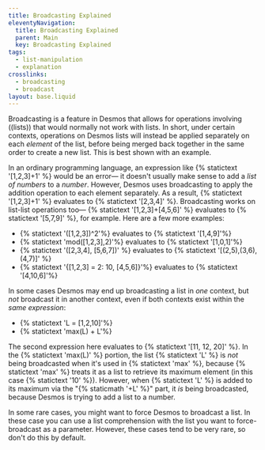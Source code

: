 ```yaml
---
title: Broadcasting Explained
eleventyNavigation:
  title: Broadcasting Explained
  parent: Main
  key: Broadcasting Explained
tags:
  - list-manipulation
  - explanation
crosslinks:
  - broadcasting
  - broadcast
layout: base.liquid
---
```


Broadcasting is a feature in Desmos that allows for operations involving ((lists)) that would normally not work with lists. In short, under certain contexts, operations on Desmos lists will instead be applied separately on each _element_ of the list, before being merged back together in the same order to create a new list. This is best shown with an example.

In an ordinary programming language, an expression like {% statictext '[1,2,3]+1' %} would be an error&mdash; it doesn't usually make sense to add a _list of numbers_ to a _number_. However, Desmos uses broadcasting to apply the addition operation to each element separately. As a result, {% statictext '[1,2,3]+1' %} evaluates to {% statictext '[2,3,4]' %}. Broadcasting works on list-list operations too&mdash; {% statictext '[1,2,3]+[4,5,6]' %} evaluates to {% statictext '[5,7,9]' %}, for example. Here are a few more examples:

- {% statictext '([1,2,3])^2'%} evaluates to {% statictext '[1,4,9]'%}
- {% statictext 'mod([1,2,3],2)'%} evaluates to {% statictext '[1,0,1]'%}
- {% statictext '([2,3,4], [5,6,7])' %} evaluates to {% statictext '[(2,5),(3,6),(4,7)]' %}
- {% statictext '{[1,2,3] = 2: 10, [4,5,6]}'%} evaluates to {% statictext '[4,10,6]'%}

In some cases Desmos may end up broadcasting a list in _one_ context, but _not_ broadcast it in another context, even if both contexts exist within the _same expression_:

- {% statictext 'L = [1,2,10]'%}
- {% statictext 'max(L) + L'%}

The second expression here evaluates to {% statictext '[11, 12, 20]' %}. In the {% statictext 'max(L)' %} portion, the list {% statictext 'L' %} is _not_ being broadcasted when it's used in {% statictext 'max' %}, because {% statictext 'max' %} treats it as a list to retrieve its maximum element (in this case {% statictext '10' %}). However, when {% statictext 'L' %} is added to its maximum via the "{% staticmath '+L' %}" part, it _is_ being broadcasted, because Desmos is trying to add a list to a number.

In some rare cases, you might want to force Desmos to broadcast a list. In these case you can use a list comprehension with the list you want to force-broadcast as a parameter. However, these cases tend to be very rare, so don't do this by default.
